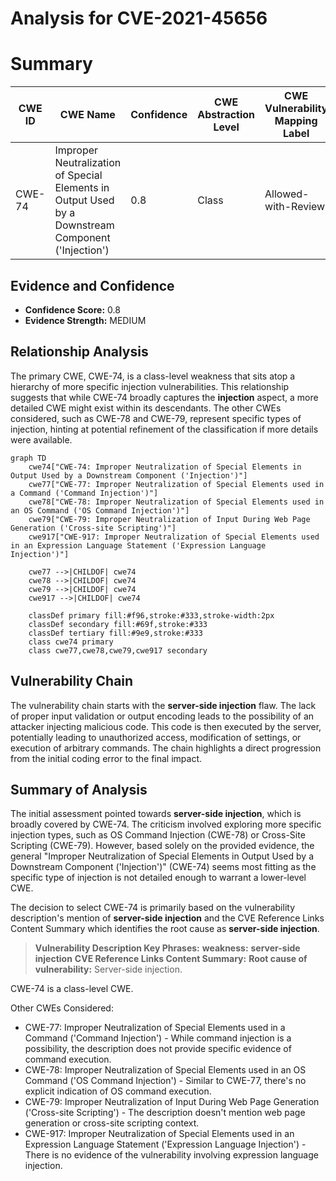 # Analysis for CVE-2021-45656

# Summary
| CWE ID | CWE Name | Confidence | CWE Abstraction Level | CWE Vulnerability Mapping Label | CWE-Vulnerability Mapping Notes |
|---|---|---|---|---|---|
| CWE-74 | Improper Neutralization of Special Elements in Output Used by a Downstream Component ('Injection') | 0.8 | Class | Allowed-with-Review | Primary CWE. While a class, it directly relates to the **server-side injection** mentioned. |

## Evidence and Confidence

*   **Confidence Score:** 0.8
*   **Evidence Strength:** MEDIUM

## Relationship Analysis
The primary CWE, CWE-74, is a class-level weakness that sits atop a hierarchy of more specific injection vulnerabilities. This relationship suggests that while CWE-74 broadly captures the **injection** aspect, a more detailed CWE might exist within its descendants. The other CWEs considered, such as CWE-78 and CWE-79, represent specific types of injection, hinting at potential refinement of the classification if more details were available.

```mermaid
graph TD
    cwe74["CWE-74: Improper Neutralization of Special Elements in Output Used by a Downstream Component ('Injection')"]
    cwe77["CWE-77: Improper Neutralization of Special Elements used in a Command ('Command Injection')"]
    cwe78["CWE-78: Improper Neutralization of Special Elements used in an OS Command ('OS Command Injection')"]
    cwe79["CWE-79: Improper Neutralization of Input During Web Page Generation ('Cross-site Scripting')"]
    cwe917["CWE-917: Improper Neutralization of Special Elements used in an Expression Language Statement ('Expression Language Injection')"]
    
    cwe77 -->|CHILDOF| cwe74
    cwe78 -->|CHILDOF| cwe74
    cwe79 -->|CHILDOF| cwe74
    cwe917 -->|CHILDOF| cwe74
    
    classDef primary fill:#f96,stroke:#333,stroke-width:2px
    classDef secondary fill:#69f,stroke:#333
    classDef tertiary fill:#9e9,stroke:#333
    class cwe74 primary
    class cwe77,cwe78,cwe79,cwe917 secondary
```

## Vulnerability Chain
The vulnerability chain starts with the **server-side injection** flaw. The lack of proper input validation or output encoding leads to the possibility of an attacker injecting malicious code. This code is then executed by the server, potentially leading to unauthorized access, modification of settings, or execution of arbitrary commands. The chain highlights a direct progression from the initial coding error to the final impact.

## Summary of Analysis
The initial assessment pointed towards **server-side injection**, which is broadly covered by CWE-74. The criticism involved exploring more specific injection types, such as OS Command Injection (CWE-78) or Cross-Site Scripting (CWE-79). However, based solely on the provided evidence, the general "Improper Neutralization of Special Elements in Output Used by a Downstream Component ('Injection')" (CWE-74) seems most fitting as the specific type of injection is not detailed enough to warrant a lower-level CWE.

The decision to select CWE-74 is primarily based on the vulnerability description's mention of **server-side injection** and the CVE Reference Links Content Summary which identifies the root cause as **server-side injection**.
> **Vulnerability Description Key Phrases:** **weakness:** **server-side injection**
> **CVE Reference Links Content Summary:** **Root cause of vulnerability:** Server-side injection.

CWE-74 is a class-level CWE.

Other CWEs Considered:
- CWE-77: Improper Neutralization of Special Elements used in a Command ('Command Injection') - While command injection is a possibility, the description does not provide specific evidence of command execution.
- CWE-78: Improper Neutralization of Special Elements used in an OS Command ('OS Command Injection') - Similar to CWE-77, there's no explicit indication of OS command execution.
- CWE-79: Improper Neutralization of Input During Web Page Generation ('Cross-site Scripting') - The description doesn't mention web page generation or cross-site scripting context.
- CWE-917: Improper Neutralization of Special Elements used in an Expression Language Statement ('Expression Language Injection') - There is no evidence of the vulnerability involving expression language injection.